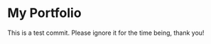 <h1>My Portfolio</h1>

<p>This is a test commit. Please ignore it for the time being, thank you!</p>